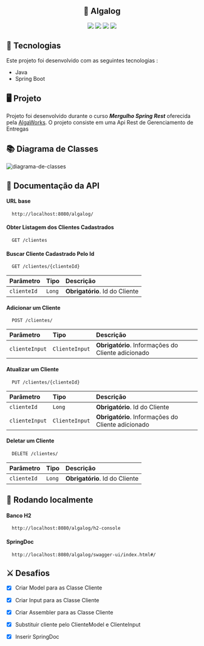 <h2 align ="center">
  📮 Algalog
</h2>

<p align="center">
    <img src="https://img.shields.io/github/languages/count/MatheusPrudente/algalog"/>
    <img src="https://img.shields.io/github/repo-size/MatheusPrudente/algalog"/>
    <img src="https://img.shields.io/github/last-commit/MatheusPrudente/algalog"/>
    <img src="https://img.shields.io/github/issues/MatheusPrudente/algalog"/>
</p>


## 	:rocket: Tecnologias 

Este projeto foi desenvolvido com as seguintes tecnologias : 

- Java
- Spring Boot

## :desktop_computer: Projeto

  Projeto foi desenvolvido durante o curso *__Mergulho Spring Rest__* oferecida pela [AlgaWorks](https://www.algaworks.com). O projeto consiste em uma Api Rest de Gerenciamento de Entregas

## :books: Diagrama de Classes

![diagrama-de-classes](https://user-images.githubusercontent.com/80559882/188333831-34eb6032-2623-48c9-835f-ea4b21b0c891.png)

## :bookmark_tabs: Documentação da API

#### URL base

```https
  http://localhost:8080/algalog/
```

#### Obter Listagem dos Clientes Cadastrados

```https
  GET /clientes
```

#### Buscar Cliente Cadastrado Pelo Id

```https
  GET /clientes/{clienteId}
```

| Parâmetro   | Tipo       | Descrição                           |
| :---------- | :--------- | :---------------------------------- |
| `clienteId` | `Long` | **Obrigatório**. Id do Cliente |

#### Adicionar um Cliente

```https
  POST /clientes/
```

| Parâmetro   | Tipo       | Descrição                           |
| :---------- | :--------- | :---------------------------------- |
| `clienteInput` | `ClienteInput` | **Obrigatório**. Informações do Cliente adicionado |

#### Atualizar um Cliente

```https
  PUT /clientes/{clienteId}
```

| Parâmetro   | Tipo       | Descrição                           |
| :---------- | :--------- | :---------------------------------- |
| `clienteId` | `Long` | **Obrigatório**. Id do Cliente |
| `clienteInput` | `ClienteInput` | **Obrigatório**. Informações do Cliente adicionado |

#### Deletar um Cliente

```https
  DELETE /clientes/
```

| Parâmetro   | Tipo       | Descrição                           |
| :---------- | :--------- | :---------------------------------- |
| `clienteId` | `Long` | **Obrigatório**. Id do Cliente |

## :pushpin: Rodando localmente

#### Banco H2 

```
  http://localhost:8080/algalog/h2-console
```

#### SpringDoc

```
  http://localhost:8080/algalog/swagger-ui/index.html#/
```

## :crossed_swords: Desafios

- [X] Criar Model para as Classe Cliente
- [X] Criar Input para as Classe Cliente
- [X] Criar Assembler para as Classe Cliente
- [X] Substituir cliente pelo ClienteModel e ClienteInput 
- [X] Inserir SpringDoc

